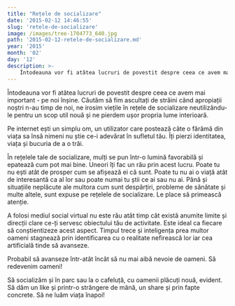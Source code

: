 ```yaml
---
title: "Rețele de socializare"
date: '2015-02-12 14:46:55'
slug: 'retele-de-socializare'
image: /images/tree-1704773_640.jpg
path: '2015-02-12-retele-de-socializare.md'
year: '2015'
month: '02'
day: '12'
description: >-
    Întodeauna vor fi atâtea lucruri de povestit despre ceea ce avem mai important - pe noi înșine. Căutăm să fim ascultați de străini când apropiații noștri n-au timp de noi, ne irosim viețile în rețele 
---
```

<div class="kg-card-markdown"><p>Întodeauna vor fi atâtea lucruri de povestit despre ceea ce avem mai important - pe noi înșine. Căutăm să fim ascultați de străini când apropiații noștri n-au timp de noi, ne irosim viețile în rețele de socializare neutilizându-le pentru un scop util nouă și ne pierdem ușor propria lume interioară.</p>
<p>Pe internet ești un simplu om, un utilizator care postează câte o fărâmă din viața sa însă nimeni nu știe ce-i adevărat în sufletul tău. Îți pierzi identitatea, viața și bucuria de a o trăi.</p>
<p>În rețelele tale de socializare, mulți se pun într-o lumină favorabilă și epatează cum pot mai bine. Uneori îți fac un rău prin acest lucru. Poate tu nu ești atât de prosper cum se afișează ei că sunt. Poate tu nu ai o viață atât de interesantă ca al lor sau poate numai tu știi ce ai sau nu ai. Până și situațiile neplăcute ale multora cum sunt despărțiri, probleme de sănătate și multe altele, sunt expuse pe rețelele de socializare. Le place să primească atenție.</p>
<p>A folosi mediul social virtual nu este rău atât timp cât există anumite limite și direcții clare ce-ți servesc obiectului tău de activitate. Este ideal ca fiecare să conștientizeze acest aspect. Timpul trece și inteligența prea multor oameni stagnează prin identificarea cu o realitate nefirească lor iar cea artificială tinde să avanseze.</p>
<p>Probabil să avanseze într-atât încât să nu mai aibă nevoie de oameni. Să redevenim oameni!</p>
<p>Să socializăm și în parc sau la o cafeluță, cu oamenii plăcuți nouă, evident. Să dăm un like și printr-o strângere de mână, un share și prin fapte concrete. Să ne luăm viața înapoi!</p>
</div>
    
